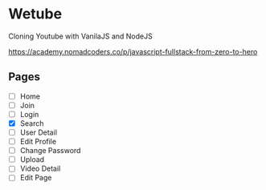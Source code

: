 # Wetube

Cloning Youtube with VanilaJS and NodeJS

https://academy.nomadcoders.co/p/javascript-fullstack-from-zero-to-hero

## Pages

- [ ] Home
- [ ] Join
- [ ] Login
- [x] Search
- [ ] User Detail
- [ ] Edit Profile
- [ ] Change Password
- [ ] Upload
- [ ] Video Detail
- [ ] Edit Page
